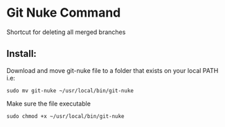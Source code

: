 # Git Nuke Command
Shortcut for deleting all merged branches

## Install:

Download and move git-nuke file to a folder that exists on your local PATH i.e:

`sudo mv git-nuke ~/usr/local/bin/git-nuke`

Make sure the file executable

`sudo chmod +x ~/usr/local/bin/git-nuke`

